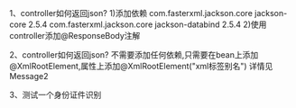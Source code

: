 1、controller如何返回json? 1)添加依赖 com.fasterxml.jackson.core jackson-core 2.5.4 com.fasterxml.jackson.core jackson-databind 2.5.4 
2)使用controller添加@ResponseBody注解

2、controller如何返回json? 不需要添加任何依赖,只需要在bean上添加@XmlRootElement,属性上添加@XmlRootElement("xml标签别名") 详情见Message2

3、测试一个身份证件识别